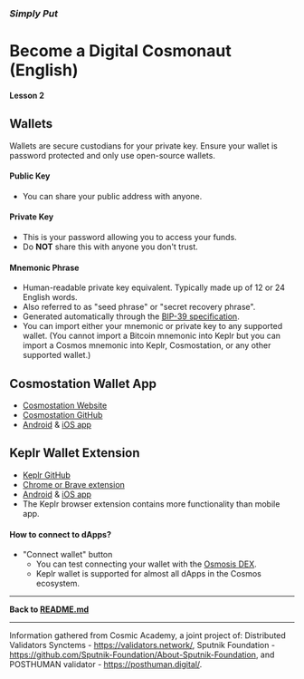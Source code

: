 ### **_Simply Put_**

# **Become a Digital Cosmonaut (English)**

**Lesson 2**

## Wallets

Wallets are secure custodians for your private key. Ensure your wallet is password protected and only use open-source wallets.

#### Public Key

-   You can share your public address with anyone.

#### Private Key

-   This is your password allowing you to access your funds.
-   Do **NOT** share this with anyone you don't trust.

#### Mnemonic Phrase

-   Human-readable private key equivalent. Typically made up of 12 or 24 English words.
-   Also referred to as "seed phrase" or "secret recovery phrase".
-   Generated automatically through the [BIP-39 specification](https://github.com/bitcoin/bips/blob/master/bip-0039.mediawiki).
-   You can import either your mnemonic or private key to any supported wallet. (You cannot import a Bitcoin mnemonic into Keplr but you can import a Cosmos mnemonic into Keplr, Cosmostation, or any other supported wallet.)

## Cosmostation Wallet App

-   [Cosmostation Website](https://cosmostation.io)
-   [Cosmostation GitHub](https://github.com/cosmostation)
-   [Android](https://play.google.com/store/apps/details?id=wannabit.io.cosmostaion) & [iOS app](https://apps.apple.com/app/cosmostation/id1459830339)

<!-- One Mnemonic - Unlimited addresses ([Learn more](https://medium.com/cosmostation/mnemonic-phrase-hd-wallets-simplified-12b54f9e5031))

You can use the same Private Key / Mnemonic for different Cosmos networks. ex: Cosmos, Osmosis, Juno, Sifchain, etc.

From Cosmostation, you can make transactions to the multiple blockchains. And delegate your tokens to earn rewards. (Further explanation; article from 2019: https://medium.com/@ngmike91/cosmos-atom-delegation-guide-636c5915f748 | More in-depth explanation: https://holdex.io/x/cosmos/understanding-cosmos-a-beginners-guide-and-review) -->

## Keplr Wallet Extension

-   [Keplr GitHub](https://github.com/chainapsis/keplr-wallet)
-   [Chrome or Brave extension](https://chrome.google.com/webstore/detail/keplr/dmkamcknogkgcdfhhbddcghachkejeap)
-   [Android](https://play.google.com/store/apps/details?id=com.chainapsis.keplr) & [iOS app](https://apps.apple.com/app/keplr-wallet/id1567851089)
-   The Keplr browser extension contains more functionality than mobile app.

#### How to connect to dApps?

-   "Connect wallet" button
    -   You can test connecting your wallet with the [Osmosis DEX](https://app.osmosis.zone).
    -   Keplr wallet is supported for almost all dApps in the Cosmos ecosystem.

* * *

**Back to [README.md](README.md)**  

* * *

Information gathered from Cosmic Academy, a joint project of:
Distributed Validators Synctems - <https://validators.network/>,
Sputnik Foundation - <https://github.com/Sputnik-Foundation/About-Sputnik-Foundation>, and
POSTHUMAN validator - <https://posthuman.digital/>.
